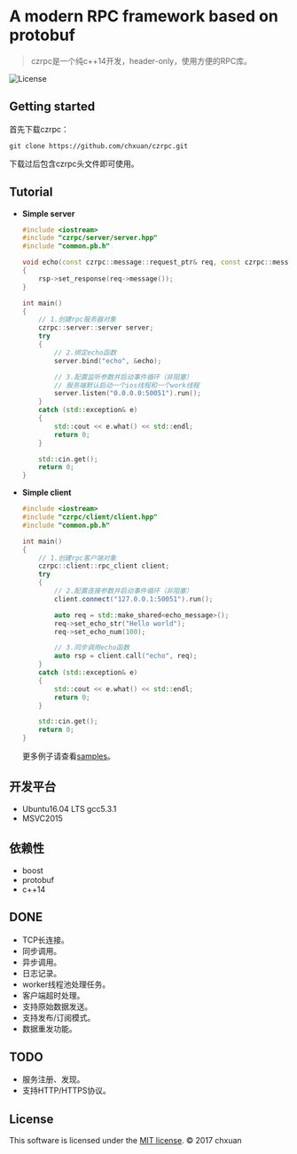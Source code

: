 A modern RPC framework based on protobuf 
===============================================

> czrpc是一个纯c++14开发，header-only，使用方便的RPC库。

![License][1] 

## Getting started
首先下载czrpc：

    git clone https://github.com/chxuan/czrpc.git

下载过后包含czrpc头文件即可使用。

## Tutorial

* **Simple server**

    ```cpp
    #include <iostream>
    #include "czrpc/server/server.hpp"
    #include "common.pb.h"
    
    void echo(const czrpc::message::request_ptr& req, const czrpc::message::response_ptr& rsp)
    {
        rsp->set_response(req->message());
    }
    
    int main()
    {
        // 1.创建rpc服务器对象
        czrpc::server::server server;
        try
        {
            // 2.绑定echo函数
            server.bind("echo", &echo);
    
            // 3.配置监听参数并启动事件循环（非阻塞）
            // 服务端默认启动一个ios线程和一个work线程
            server.listen("0.0.0.0:50051").run();
        }
        catch (std::exception& e)
        {
            std::cout << e.what() << std::endl;
            return 0;
        }
    
        std::cin.get();
        return 0;
    }
    ```
    
* **Simple client**
    ```cpp
    #include <iostream>
    #include "czrpc/client/client.hpp"
    #include "common.pb.h"
    
    int main()
    {   
        // 1.创建rpc客户端对象
        czrpc::client::rpc_client client;
        try
        {
            // 2.配置连接参数并启动事件循环（非阻塞）
            client.connect("127.0.0.1:50051").run();
    
            auto req = std::make_shared<echo_message>();
            req->set_echo_str("Hello world");
            req->set_echo_num(100);
    
            // 3.同步调用echo函数
            auto rsp = client.call("echo", req);
        }
        catch (std::exception& e)
        {
            std::cout << e.what() << std::endl;
            return 0;
        }
    
        std::cin.get();
        return 0;
    }
    ```

    更多例子请查看[samples][2]。
    
## 开发平台

* Ubuntu16.04 LTS gcc5.3.1
* MSVC2015

## 依赖性

* boost
* protobuf
* c++14

## DONE

* TCP长连接。
* 同步调用。
* 异步调用。
* 日志记录。
* worker线程池处理任务。
* 客户端超时处理。
* 支持原始数据发送。
* 支持发布/订阅模式。
* 数据重发功能。

## TODO

* 服务注册、发现。
* 支持HTTP/HTTPS协议。


## License
This software is licensed under the [MIT license][3]. © 2017 chxuan


  [1]: http://img.shields.io/badge/license-MIT-blue.svg?style=flat-square
  [2]: https://github.com/chxuan/czrpc/tree/master/samples
  [3]: https://github.com/chxuan/czrpc/blob/master/LICENSE
